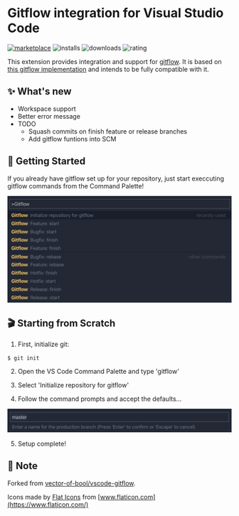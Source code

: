 # Gitflow integration for Visual Studio Code

[![marketplace](https://flat.badgen.net/vs-marketplace/v/buianhthang.gitflow)](https://marketplace.visualstudio.com/items?itemName=buianhthang.gitflow) ![installs](https://flat.badgen.net/vs-marketplace/i/buianhthang.gitflow) ![downloads](https://flat.badgen.net/vs-marketplace/d/buianhthang.gitflow) ![rating](https://flat.badgen.net/vs-marketplace/rating/buianhthang.gitflow)

This extension provides integration and support for [gitflow](http://nvie.com/posts/a-successful-git-branching-model/). It is based on [this gitflow implementation](https://github.com/nvie/gitflow) and intends to be fully compatible with it.

## ✨ What's new
* Workspace support
* Better error message
* TODO
    - Squash commits on finish feature or release branches
    - Add gitflow funtions into SCM

## 🏁 Getting Started

If you already have gitflow set up for your repository, just start execcuting gitflow commands from the Command Palette!

![Opening example](res/gitflow.png)

## 🎬 Starting from Scratch

1. First, initialize git:
```sh
$ git init
```
2. Open the VS Code Command Palette and type 'gitflow'

3. Select 'Initialize repository for gitflow'

4. Follow the command prompts and accept the defaults...

![default](res/default.png)

5. Setup complete!

## 📝 Note

Forked from [vector-of-bool/vscode-gitflow](https://github.com/vector-of-bool/vscode-gitflow).

Icons made by [Flat Icons](https://www.flaticon.com/authors/flat-icons) from [www.flaticon.com](https://www.flaticon.com/)
